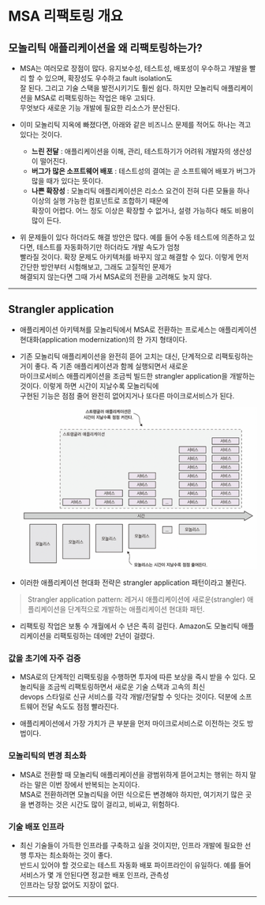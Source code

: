 # MSA 리팩토링 개요

## 모놀리틱 애플리케이션을 왜 리팩토링하는가?

- MSA는 여러모로 장점이 많다. 유지보수성, 테스트성, 배포성이 우수하고 개발을 빨리 할 수 있으며, 확장성도 우수하고 fault isolation도  
  잘 된다. 그리고 기술 스택을 발전시키기도 훨씬 쉽다. 하지만 모놀리틱 애플리케이션을 MSA로 리팩토링하는 작업은 매우 고되다.  
  무엇보다 새로운 기능 개발에 필요한 리소스가 분산된다.

- 이미 모놀리틱 지옥에 빠졌다면, 아래와 같은 비즈니스 문제를 적어도 하나는 격고 있다는 것이다.

  - **느린 전달** : 애플리케이션을 이해, 관리, 테스트하기가 어려워 개발자의 생산성이 떨어진다.
  - **버그가 많은 소프트웨어 배포** : 테스트성의 결여는 곧 소프트웨어 배포가 버그가 많을 때가 있다는 뜻이다.
  - **나쁜 확장성** : 모놀리틱 애플리케이션은 리소스 요건이 전혀 다른 모듈을 하나 이상의 실행 가능한 컴포넌트로 조합하기 때문에  
    확장이 어렵다. 어느 정도 이상은 확장할 수 없거나, 설령 가능하다 해도 비용이 많이 든다.

- 위 문제들이 있다 하더라도 해결 방안은 많다. 예를 들어 수동 테스트에 의존하고 있다면, 테스트를 자동화하기만 하더라도 개발 속도가 엄청  
  빨라질 것이다. 확장 문제도 아키텍처를 바꾸지 않고 해결할 수 있다. 이렇게 먼저 간단한 방안부터 시험해보고, 그래도 고질적인 문제가  
  해결되지 않는다면 그때 가서 MSA로의 전환을 고려해도 늦지 않다.

---

## Strangler application

- 애플리케이션 아키텍쳐를 모놀리틱에서 MSA로 전환하는 프로세스는 애플리케이션 현대화(application modernization)의 한 가지 형태이다.

- 기존 모놀리틱 애플리케이션을 완전히 뜯어 고치는 대신, 단계적으로 리팩토링하는 거이 좋다. 즉 기존 애플리케이션과 함께 실행되면서 새로운  
  마이크로서비스 애플리케이션을 조금씩 빌드한 strangler application을 개발하는 것이다. 이렇게 하면 시간이 지날수록 모놀리틱에  
  구현된 기능은 점점 줄어 완전히 없어지거나 또다른 마이크로서비스가 된다.

  ![picture 119](/images/MSAP_RF_1.png)

- 이러한 애플리케이션 현대화 전략은 strangler application 패턴이라고 불린다.

> Strangler application pattern: 레거시 애플리케이션에 새로운(strangler) 애플리케이션을 단계적으로 개발하는 애플리케이션 현대화 패턴.

- 리팩토링 작업은 보통 수 개월에서 수 년은 족히 걸린다. Amazon도 모놀리틱 애플리케이션을 리팩토링하는 데에만 2년이 걸렸다.

### 값을 초기에 자주 검증

- MSA로의 단계적인 리팩토링을 수행하면 투자에 따른 보상을 즉시 받을 수 있다. 모놀리틱을 조금씩 리팩토링하면서 새로운 기술 스택과 고속의 최신  
  devops 스타일로 신규 서비스를 각각 개발/전달할 수 잇다는 것이다. 덕분에 소프트웨어 전달 속도도 점점 빨라진다.

- 애플리케이션에서 가장 가치가 큰 부분을 먼저 마이크로서비스로 이전하는 것도 방법이다.

### 모놀리틱의 변경 최소화

- MSA로 전환할 때 모놀리틱 애플리케이션을 광범위하게 뜯어고치는 행위는 하지 말라는 말은 이번 장에서 반복되는 논지이다.  
  MSA로 전환하려면 모놀리틱을 어떤 식으로든 변경해야 하지만, 여기저기 많은 곳을 변경하는 것은 시간도 많이 걸리고, 비싸고, 위험하다.

### 기술 배포 인프라

- 최신 기술들이 가득한 인프라를 구축하고 싶을 것이지만, 인프라 개발에 필요한 선행 투자는 최소화하는 것이 좋다.  
  반드시 있어야 할 것으로는 테스트 자동화 배포 파이프라인이 유일하다. 예를 들어 서비스가 몇 개 안된다면 정교한 배포 인프라, 관측성  
  인프라는 당장 없어도 지장이 없다.

---
